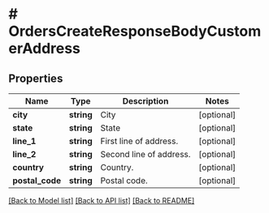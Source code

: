 # # OrdersCreateResponseBodyCustomerAddress

## Properties

Name | Type | Description | Notes
------------ | ------------- | ------------- | -------------
**city** | **string** | City | [optional]
**state** | **string** | State | [optional]
**line_1** | **string** | First line of address. | [optional]
**line_2** | **string** | Second line of address. | [optional]
**country** | **string** | Country. | [optional]
**postal_code** | **string** | Postal code. | [optional]

[[Back to Model list]](../../README.md#models) [[Back to API list]](../../README.md#endpoints) [[Back to README]](../../README.md)
